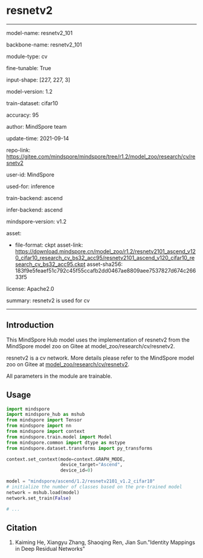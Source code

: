 # resnetv2

---

model-name: resnetv2_101

backbone-name: resnetv2_101

module-type: cv

fine-tunable: True

input-shape: [227, 227, 3]

model-version: 1.2

train-dataset: cifar10

accuracy: 95

author: MindSpore team

update-time: 2021-09-14

repo-link: <https://gitee.com/mindspore/mindspore/tree/r1.2/model_zoo/research/cv/resnetv2>

user-id: MindSpore

used-for: inference

train-backend: ascend

infer-backend: ascend

mindspore-version: v1.2

asset:

-
    file-format: ckpt
    asset-link: <https://download.mindspore.cn/model_zoo/r1.2/resnetv2101_ascend_v120_cifar10_research_cv_bs32_acc95/resnetv2101_ascend_v120_cifar10_research_cv_bs32_acc95.ckpt>
    asset-sha256: 183f9e5feaef51c792c45f55ccafb2dd0467ae8809aee7537827d674c26633f5

license: Apache2.0

summary: resnetv2 is used for cv

---

## Introduction

This MindSpore Hub model uses the implementation of resnetv2 from the MindSpore model zoo on Gitee at model_zoo/research/cv/resnetv2.

resnetv2 is a cv network. More details please refer to the MindSpore model zoo on Gitee at [model_zoo/research/cv/resnetv2](https://gitee.com/mindspore/mindspore/blob/r1.2/model_zoo/research/cv/resnetv2/README_CN.md).

All parameters in the module are trainable.

## Usage

```python
import mindspore
import mindspore_hub as mshub
from mindspore import Tensor
from mindspore import nn
from mindspore import context
from mindspore.train.model import Model
from mindspore.common import dtype as mstype
from mindspore.dataset.transforms import py_transforms

context.set_context(mode=context.GRAPH_MODE,
                    device_target="Ascend",
                    device_id=0)

model = "mindspore/ascend/1.2/resnetv2101_v1.2_cifar10"
# initialize the number of classes based on the pre-trained model
network = mshub.load(model)
network.set_train(False)

# ...
```

## Citation

1. Kaiming He, Xiangyu Zhang, Shaoqing Ren, Jian Sun."Identity Mappings in Deep Residual Networks"
